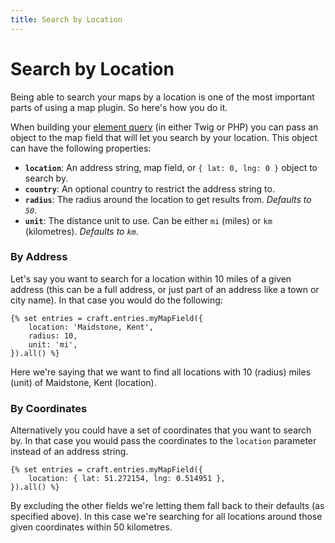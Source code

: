 ```yaml
---
title: Search by Location
---
```


# Search by Location

Being able to search your maps by a location is one of the most important parts 
of using a map plugin. So here's how you do it.

When building your [element query](https://docs.craftcms.com/v3/dev/element-queries/)
(in either Twig or PHP) you can pass an object to the map field that will let 
you search by your location. This object can have the following properties:

- **`location`**: An address string, map field, or `{ lat: 0, lng: 0 }` object to search by.
- **`country`**: An optional country to restrict the address string to.
- **`radius`**: The radius around the location to get results from. _Defaults to `50`_.
- **`unit`**: The distance unit to use. Can be either `mi` (miles) or `km` (kilometres). _Defaults to `km`_.

### By Address

Let's say you want to search for a location within 10 miles of a given address 
(this can be a full address, or just part of an address like a town or city 
name). In that case you would do the following:

```twig
{% set entries = craft.entries.myMapField({
    location: 'Maidstone, Kent',
    radius: 10,
    unit: 'mi',
}).all() %}
```

Here we're saying that we want to find all locations with 10 (radius) miles 
(unit) of Maidstone, Kent (location).

### By Coordinates

Alternatively you could have a set of coordinates that you want to search by. In 
that case you would pass the coordinates to the `location` parameter instead of 
an address string.

```twig
{% set entries = craft.entries.myMapField({
    location: { lat: 51.272154, lng: 0.514951 },
}).all() %}
```

By excluding the other fields we're letting them fall back to their defaults (as
specified above). In this case we're searching for all locations around those 
given coordinates within 50 kilometres.
